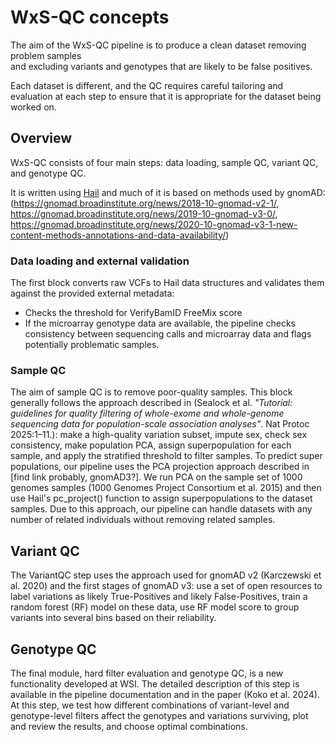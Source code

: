 # WxS-QC concepts

The aim of the WxS-QC pipeline is to produce a clean dataset removing problem samples  
and excluding variants and genotypes that are likely to be false positives. 

Each dataset is different,
and the QC requires careful tailoring and evaluation at each step
to ensure that it is appropriate for the dataset being worked on.

## Overview

WxS-QC consists of four main steps: data loading, sample QC, variant QC, and genotype QC. 

It is written using [Hail](https://hail.is/) 
and much of it is based on methods used by gnomAD:
(https://gnomad.broadinstitute.org/news/2018-10-gnomad-v2-1/,   
https://gnomad.broadinstitute.org/news/2019-10-gnomad-v3-0/,  
https://gnomad.broadinstitute.org/news/2020-10-gnomad-v3-1-new-content-methods-annotations-and-data-availability/)

### Data loading and external validation

The first block converts raw VCFs to Hail data structures and validates them against the provided external metadata:
* Checks the threshold for VerifyBamID FreeMix score
* If the microarray genotype data are available, the pipeline checks consistency between sequencing calls 
  and microarray data and flags potentially problematic samples.

### Sample QC

The aim of sample QC is to remove poor-quality samples.
This block generally follows the approach described in 
(Sealock et al. _"Tutorial: guidelines for quality filtering of whole-exome and whole-genome sequencing data 
for population-scale association analyses"_. Nat Protoc 2025:1–11.):
make a high-quality variation subset, impute sex,
check sex consistency, make population PCA, assign superpopulation for each sample,
and apply the stratified threshold to filter samples.
To predict super populations, our pipeline uses the PCA projection approach described in [find link probably, gnomAD3?].
We run PCA on the sample set of 1000 genomes samples (1000 Genomes Project Consortium et al. 2015)
and then use Hail's pc_project() function to assign superpopulations to the dataset samples.
Due to this approach,
our pipeline can handle datasets with any number of related individuals without removing related samples.

## Variant QC

The VariantQC step uses the approach used for gnomAD v2 (Karczewski et al. 2020) and the first stages of gnomAD v3:
use a set of open resources to label variations as likely True-Positives and likely False-Positives,
train a random forest (RF) model on these data,
use RF model score to group variants into several bins based on their reliability.  

## Genotype QC

The final module, hard filter evaluation and genotype QC, is a new functionality developed at WSI.
The detailed description of this step is available in the pipeline documentation and in the paper (Koko et al. 2024).
At this step,
we test
how different combinations of variant-level and genotype-level filters affect the genotypes and variations surviving,
plot and review the results, and choose optimal combinations.

